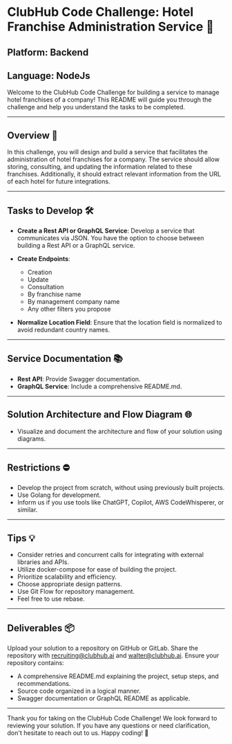 # ClubHub Code Challenge: Hotel Franchise Administration Service 🏨

## Platform: Backend

## Language: NodeJs

Welcome to the ClubHub Code Challenge for building a service to manage hotel franchises of a company! This README will guide you through the challenge and help you understand the tasks to be completed.

---

## Overview 🌟

In this challenge, you will design and build a service that facilitates the administration of hotel franchises for a company. The service should allow storing, consulting, and updating the information related to these franchises. Additionally, it should extract relevant information from the URL of each hotel for future integrations.

---

## Tasks to Develop 🛠️

- **Create a Rest API or GraphQL Service**: Develop a service that communicates via JSON. You have the option to choose between building a Rest API or a GraphQL service.

- **Create Endpoints**:

  - Creation
  - Update
  - Consultation
  - By franchise name
  - By management company name
  - Any other filters you propose

- **Normalize Location Field**: Ensure that the location field is normalized to avoid redundant country names.

---

## Service Documentation 📚

- **Rest API**: Provide Swagger documentation.
- **GraphQL Service**: Include a comprehensive README.md.

---

## Solution Architecture and Flow Diagram 🌐

- Visualize and document the architecture and flow of your solution using diagrams.

---

## Restrictions ⛔

- Develop the project from scratch, without using previously built projects.
- Use Golang for development.
- Inform us if you use tools like ChatGPT, Copilot, AWS CodeWhisperer, or similar.

---

## Tips 💡

- Consider retries and concurrent calls for integrating with external libraries and APIs.
- Utilize docker-compose for ease of building the project.
- Prioritize scalability and efficiency.
- Choose appropriate design patterns.
- Use Git Flow for repository management.
- Feel free to use rebase.

---

## Deliverables 📦

Upload your solution to a repository on GitHub or GitLab. Share the repository with recruiting@clubhub.ai and walter@clubhub.ai. Ensure your repository contains:

- A comprehensive README.md explaining the project, setup steps, and recommendations.
- Source code organized in a logical manner.
- Swagger documentation or GraphQL README as applicable.

---

Thank you for taking on the ClubHub Code Challenge! We look forward to reviewing your solution. If you have any questions or need clarification, don't hesitate to reach out to us. Happy coding! 🚀
